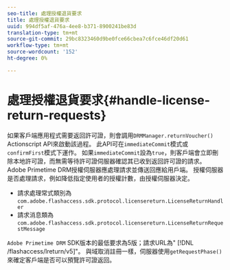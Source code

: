 ```yaml
---
seo-title: 處理授權退貨要求
title: 處理授權退貨要求
uuid: 994df5af-476a-4ee8-b371-8900241be83d
translation-type: tm+mt
source-git-commit: 29bc8323460d9be0fce66cbea7c6fce46df20d61
workflow-type: tm+mt
source-wordcount: '152'
ht-degree: 0%

---
```



# 處理授權退貨要求{#handle-license-return-requests}

如果客戶端應用程式需要返回許可證，則會調用`DRMManager.returnVoucher()` Actionscript API來啟動該過程。 此API可在`immediateCommit`模式或`confirmFirst`模式下運作。 如果`immediateCommit`設為`true`，則客戶端會立即刪除本地許可證，而無需等待許可證伺服器確認其已收到返回許可證的請求。 Adobe Primetime DRM授權伺服器應處理請求並傳送回應給用戶端。 授權伺服器是否處理請求，例如降低指定使用者的授權計數，由授權伺服器決定。

* 請求處理常式類別為`com.adobe.flashaccess.sdk.protocol.licensereturn.LicenseReturnHandler`
* 請求消息類為`com.adobe.flashaccess.sdk.protocol.licensereturn.LicenseReturnRequestMessage`

`Adobe Primetime DRM` SDK版本的最低要求為5版；請求URL為&quot; [!DNL /flashaccess/lreturn/v5]&quot;。 與域取消註冊一樣，伺服器使用`getRequestPhase()`來確定客戶端是否可以預覽許可證返回。
